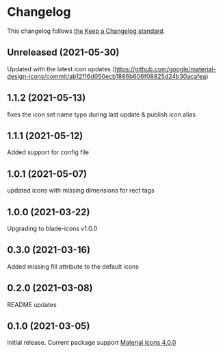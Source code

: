 # Changelog

This changelog follows [the Keep a Changelog standard](https://keepachangelog.com).

## Unreleased (2021-05-30)
Updated with the latest icon updates (https://github.com/google/material-design-icons/commit/ab12f16d050ecb1886b606f08825d24b30acafea)

## 1.1.2 (2021-05-13)
fixes the icon set name typo during last update & publish icon alias

## 1.1.1 (2021-05-12)
Added support for config file

## 1.0.1 (2021-05-07)
updated icons with missing dimensions for rect tags

## 1.0.0 (2021-03-22)
Upgrading to blade-icons v1.0.0

## 0.3.0 (2021-03-16)
Added missing fill attribute to the default icons

## 0.2.0 (2021-03-08)
README updates

## 0.1.0 (2021-03-05)

Initial release.
Current package support [Material Icons 4.0.0](https://github.com/google/material-design-icons/releases/tag/4.0.0)
